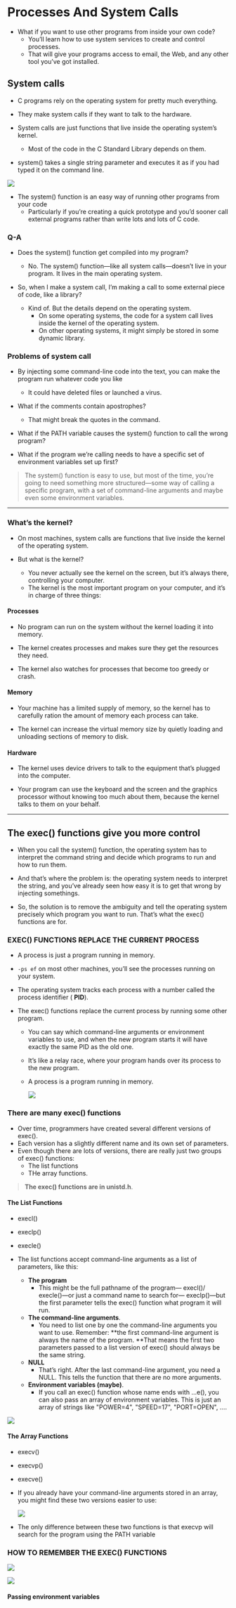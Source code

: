 # Processes And System Calls

* What if you want to use other programs from inside your own code? 
    * You’ll learn how to use system services to create and control processes. 
    * That will give your programs access to email, the Web, and any other tool you’ve got installed.

## System calls

* C programs rely on the operating system for pretty much everything.

* They make system calls if they want to talk to the hardware.

* System calls are just functions that live inside the operating system’s kernel. 
    * Most of the code in the C Standard Library depends on them.

* system() takes a single string parameter and executes it as if you had typed it on the command line.

 ![](img/1.jpg)

* The system() function is an easy way of running other programs from your code
    * Particularly if you’re creating a quick prototype and you’d sooner call external programs rather than write lots and lots of C code.

### Q-A

* Does the system() function get compiled into my program?
    * No. The system() function—like all system calls—doesn’t live in your program. It lives in the main operating system.

* So, when I make a system call, I’m making a call to some external piece of code, like a library?
    * Kind of. But the details depend on the operating system. 
        * On some operating systems, the code for a system call lives inside the kernel of the operating system.
        * On other operating systems, it might simply be stored in some dynamic library.

### Problems of system call
* By injecting some command-line code into the text, you can make the program run whatever code you like
    * It could have deleted files or launched a virus.
    
*  What if the comments contain apostrophes?
    * That might break the quotes in the command.
    
* What if the PATH variable causes the system() function to call the wrong program?

* What if the program we’re calling needs to have a specific set of environment variables set up first?

> The system() function is easy to use, but most of the time, you’re going to need something more structured—some way of calling a specific program, with a set of command-line arguments and maybe even some environment variables.

---

### What’s the kernel?

* On most machines, system calls are functions that live inside the kernel of the operating system.
 
* But what is the kernel? 
    * You never actually see the kernel on the screen, but it’s always there, controlling your computer. 
    * The kernel is the most important program on your computer, and it’s in charge of three things:

#### Processes

* No program can run on the system without the kernel loading it into memory.
 
* The kernel creates processes and makes sure they get the resources they need.
 
* The kernel also watches for processes that become too greedy or crash.

#### Memory 

* Your machine has a limited supply of memory, so the kernel has to carefully ration the amount of memory each process can take.
 
* The kernel can increase the virtual memory size by quietly loading and unloading sections of memory to disk.

#### Hardware
* The kernel uses device drivers to talk to the equipment that’s plugged into the computer.
 
* Your program can use the keyboard and the screen and the graphics processor without knowing too much about them, because the kernel talks to them on your behalf.

---

## The exec() functions give you more control

* When you call the system() function, the operating system has to interpret the command string and decide which programs to run and how to run them. 

* And that’s where the problem is: the operating system needs to interpret the string, and you’ve already seen how easy it is to get that wrong by injecting somethings.
 
 * So, the solution is to remove the ambiguity and tell the operating system precisely which program you want to run. That’s what the exec() functions are for.
 
### EXEC() FUNCTIONS REPLACE THE CURRENT PROCESS 

* A process is just a program running in memory.

* `-ps ef`  on most other machines, you’ll see the processes running on your system.
 
* The operating system tracks each process with a number called the process identifier ( **PID**).

* The exec() functions replace the current process by running some other program. 
    * You can say which command-line arguments or environment variables to use, and when the new program starts it will have exactly the same PID as the old one. 
    * It’s like a relay race, where your program hands over its process to the new program.
    * A process is a program running in memory.
    
      ![](img/2.jpg)
    
### There are many exec() functions
* Over time, programmers have created several different versions of exec(). 
* Each version has a slightly different name and its own set of parameters. 
* Even though there are lots of versions, there are really just two groups of exec() functions: 
    * The list functions 
    * THe array functions.

> **The exec() functions are in unistd.h**.

#### The List Functions
* execl()
* execlp()
* execle()

* The list functions accept command-line arguments as a list of parameters, like this:
    * **The program**
        * This might be the full pathname of the program— execl()/ execle()—or just a command name to search for— execlp()—but the first parameter tells the exec() function what program it will run.
    * **The command-line arguments**.
        * You need to list one by one the command-line arguments you want to use. Remember: **the first command-line argument is always the name of the program. **That means the first two parameters passed to a list version of exec() should always be the same string.
    * **NULL**
        * That’s right. After the last command-line argument, you need a NULL. This tells the function that there are no more arguments.
    * **Environment variables (maybe)**.
        * If you call an exec() function whose name ends with ...e(), you can also pass an array of environment variables. This is just an array of strings like "POWER=4", "SPEED=17", "PORT=OPEN", .... 

![](img/3.jpg)    

#### The Array Functions
* execv()
* execvp()
* execve()

* If you already have your command-line arguments stored in an array, you might find these two versions easier to use:
    
    ![](img/4.jpg)

* The only difference between these two functions is that  execvp will      search for the program using the PATH      variable    

### HOW TO REMEMBER THE EXEC() FUNCTIONS

![](img/4.png) 

![](img/5.jpg)   

#### Passing environment variables

